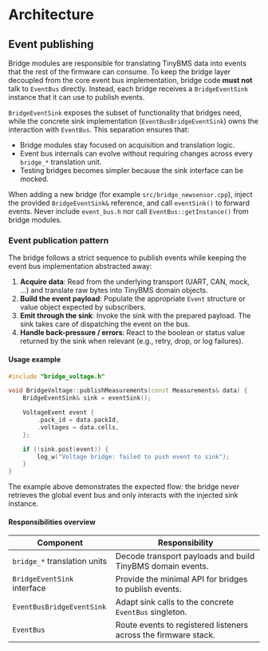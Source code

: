 # Architecture

## Event publishing

Bridge modules are responsible for translating TinyBMS data into events that the
rest of the firmware can consume. To keep the bridge layer decoupled from the
core event bus implementation, bridge code **must not** talk to `EventBus`
directly. Instead, each bridge receives a `BridgeEventSink` instance that it can
use to publish events.

`BridgeEventSink` exposes the subset of functionality that bridges need, while
the concrete sink implementation (`EventBusBridgeEventSink`) owns the
interaction with `EventBus`. This separation ensures that:

- Bridge modules stay focused on acquisition and translation logic.
- Event bus internals can evolve without requiring changes across every
  `bridge_*` translation unit.
- Testing bridges becomes simpler because the sink interface can be mocked.

When adding a new bridge (for example `src/bridge_newsensor.cpp`), inject the
provided `BridgeEventSink&` reference, and call `eventSink()` to forward events.
Never include `event_bus.h` nor call `EventBus::getInstance()` from bridge
modules.

### Event publication pattern

The bridge follows a strict sequence to publish events while keeping the event
bus implementation abstracted away:

1. **Acquire data**: Read from the underlying transport (UART, CAN, mock, …)
   and translate raw bytes into TinyBMS domain objects.
2. **Build the event payload**: Populate the appropriate `Event` structure or
   value object expected by subscribers.
3. **Emit through the sink**: Invoke the sink with the prepared payload. The
   sink takes care of dispatching the event on the bus.
4. **Handle back-pressure / errors**: React to the boolean or status value
   returned by the sink when relevant (e.g., retry, drop, or log failures).

#### Usage example

```cpp
#include "bridge_voltage.h"

void BridgeVoltage::publishMeasurements(const Measurements& data) {
    BridgeEventSink& sink = eventSink();

    VoltageEvent event {
        .pack_id = data.packId,
        .voltages = data.cells,
    };

    if (!sink.post(event)) {
        log_w("Voltage bridge: failed to push event to sink");
    }
}
```

The example above demonstrates the expected flow: the bridge never retrieves
the global event bus and only interacts with the injected sink instance.

#### Responsibilities overview

| Component                    | Responsibility                                                   |
|------------------------------|------------------------------------------------------------------|
| `bridge_*` translation units | Decode transport payloads and build TinyBMS domain events.       |
| `BridgeEventSink` interface  | Provide the minimal API for bridges to publish events.           |
| `EventBusBridgeEventSink`    | Adapt sink calls to the concrete `EventBus` singleton.           |
| `EventBus`                   | Route events to registered listeners across the firmware stack. |
